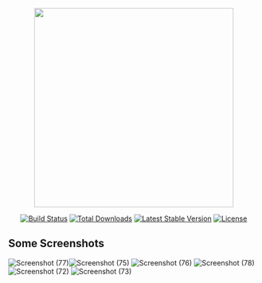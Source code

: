 <p align="center"><a href="https://laravel.com" target="_blank"><img src="https://raw.githubusercontent.com/laravel/art/master/logo-lockup/5%20SVG/2%20CMYK/1%20Full%20Color/laravel-logolockup-cmyk-red.svg" width="400"></a></p>

<p align="center">
<a href="https://travis-ci.org/laravel/framework"><img src="https://travis-ci.org/laravel/framework.svg" alt="Build Status"></a>
<a href="https://packagist.org/packages/laravel/framework"><img src="https://img.shields.io/packagist/dt/laravel/framework" alt="Total Downloads"></a>
<a href="https://packagist.org/packages/laravel/framework"><img src="https://img.shields.io/packagist/v/laravel/framework" alt="Latest Stable Version"></a>
<a href="https://packagist.org/packages/laravel/framework"><img src="https://img.shields.io/packagist/l/laravel/framework" alt="License"></a>
</p>

## Some Screenshots
![Screenshot (77)](https://user-images.githubusercontent.com/76075722/147245633-161f4ac9-1bc7-4b17-878f-8fde1b5c4182.png)![Screenshot (75)](https://user-images.githubusercontent.com/76075722/147245587-8e3d2473-1d4e-4151-8136-7029ef5da975.png)
![Screenshot (76)](https://user-images.githubusercontent.com/76075722/147245597-112a41e8-d6b9-458d-b900-d5e16a898a91.png)
![Screenshot (78)](https://user-images.githubusercontent.com/76075722/147245700-524dc4b1-1a3c-4a9d-9201-06fb3bbb74fa.png)
![Screenshot (72)](https://user-images.githubusercontent.com/76075722/147245728-0b6708a6-8776-4b4b-a445-91f6a09f32b8.png)
![Screenshot (73)](https://user-images.githubusercontent.com/76075722/147245750-2ceed173-cdd2-4ed4-a885-c2586e2e00fa.png)

